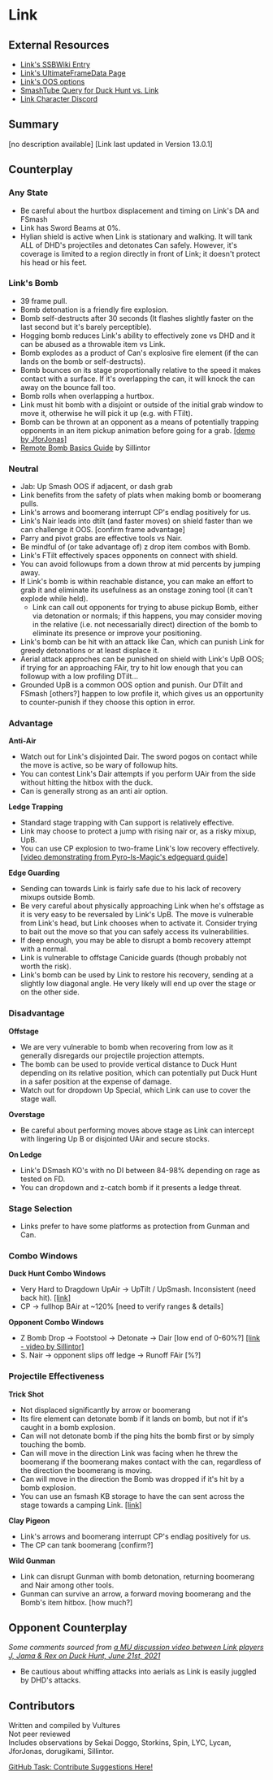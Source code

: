 # Link

## External Resources
- [Link's SSBWiki Entry](https://www.ssbwiki.com/Link_(SSBU))
- [Link's UltimateFrameData Page](https://ultimateframedata.com/link.php)
- [Link's OOS options](https://www.outofshield.com/character?Character=Link)
- [SmashTube Query for Duck Hunt vs. Link](https://smash-tube.com/en/result.php?player1=&character1=%E3%83%80%E3%83%83%E3%82%AF%E3%83%8F%E3%83%B3%E3%83%88&player2=&character2=%E3%83%AA%E3%83%B3%E3%82%AF&free_word=&region=&submit=#result)
- [Link Character Discord](https://discord.com/invite/Wynbrkd)

## Summary
[no description available]
[Link last updated in Version 13.0.1]

## Counterplay

### Any State
- Be careful about the hurtbox displacement and timing on Link's DA and FSmash
- Link has Sword Beams at 0%.
- Hylian shield is active when Link is stationary and walking. It will tank ALL of DHD's projectiles and detonates Can safely. However, it's coverage is limited to a region directly in front of Link; it doesn't protect his head or his feet.

### Link's Bomb
- 39 frame pull.
- Bomb detonation is a friendly fire explosion.
- Bomb self-destructs after 30 seconds (It flashes slightly faster on the last second but it's barely perceptible).
- Hogging bomb reduces Link's ability to effectively zone vs DHD and it can be abused as a throwable item vs Link.
- Bomb explodes as a product of Can's explosive fire element (if the can lands on the bomb or self-destructs).
- Bomb bounces on its stage proportionally relative to the speed it makes contact with a surface. If it's overlapping the can, it will knock the can away on the bounce fall too.
- Bomb rolls when overlapping a hurtbox.
- Link must hit bomb with a disjoint or outside of the initial grab window to move it, otherwise he will pick it up (e.g. with FTilt).
- Bomb can be thrown at an opponent as a means of potentially trapping opponents in an item pickup animation before going for a grab. [[demo by JforJonas]](https://youtu.be/CyYhe442dHU)
- [Remote Bomb Basics Guide](https://youtu.be/rNKra07wLDc) by Sillintor

### Neutral
- Jab: Up Smash OOS if adjacent, or dash grab
- Link benefits from the safety of plats when making bomb or boomerang pulls.
- Link's arrows and boomerang interrupt CP's endlag positively for us.
- Link's Nair leads into dtilt (and faster moves) on shield faster than we can challenge it OOS. [confirm frame advantage]
- Parry and pivot grabs are effective tools vs Nair.
- Be mindful of (or take advantage of) z drop item combos with Bomb.
- Link's FTilt effectively spaces opponents on connect with shield.
- You can avoid followups from a down throw at mid percents by jumping away.
- If Link's bomb is within reachable distance, you can make an effort to grab it and eliminate its usefulness as an onstage zoning tool (it can't explode while held).
  - Link can call out opponents for trying to abuse pickup Bomb, either via detonation or normals; if this happens, you may consider moving in the relative (i.e. not necessarially direct) direction of the bomb to eliminate its presence or improve your positioning.
- Link's bomb can be hit with an attack like Can, which can punish Link for greedy detonations or at least displace it.
- Aerial attack approches can be punished on shield with Link's UpB OOS; if trying for an approaching FAir, try to hit low enough that you can followup with a low profiling DTilt...
- Grounded UpB is a common OOS option and punish. Our DTilt and FSmash [others?] happen to low profile it, which gives us an opportunity to counter-punish if they choose this option in error.

### Advantage

**Anti-Air**
- Watch out for Link's disjointed Dair. The sword pogos on contact while the move is active, so be wary of followup hits.
- You can contest Link's Dair attempts if you perform UAir from the side without hitting the hitbox with the duck.
- Can is generally strong as an anti air option.

**Ledge Trapping**
- Standard stage trapping with Can support is relatively effective.
- Link may choose to protect a jump with rising nair or, as a risky mixup, UpB.
- You can use CP explosion to two-frame Link's low recovery effectively. [[video demonstrating from Pyro-Is-Magic's edgeguard guide]](https://www.youtube.com/watch?v=IR230bKVIgo&t=253s)

**Edge Guarding**
- Sending can towards Link is fairly safe due to his lack of recovery mixups outside Bomb.
- Be very careful about physically approaching Link when he's offstage as it is very easy to be reversaled by Link's UpB. The move is vulnerable from Link's head, but Link chooses when to activate it. Consider trying to bait out the move so that you can safely access its vulnerabilities.
- If deep enough, you may be able to disrupt a bomb recovery attempt with a normal.
- Link is vulnerable to offstage Canicide guards (though probably not worth the risk).
- Link's bomb can be used by Link to restore his recovery, sending at a slightly low diagonal angle. He very likely will end up over the stage or on the other side.

### Disadvantage

**Offstage**
- We are very vulnerable to bomb when recovering from low as it generally disregards our projectile projection attempts.
- The bomb can be used to provide vertical distance to Duck Hunt depending on its relative position, which can potentially put Duck Hunt in a safer position at the expense of damage.
- Watch out for dropdown Up Special, which Link can use to cover the stage wall.

**Overstage**
- Be careful about performing moves above stage as Link can intercept with lingering Up B or disjointed UAir and secure stocks.

**On Ledge**
- Link's DSmash KO's with no DI between 84-98% depending on rage as tested on FD.
- You can dropdown and z-catch bomb if it presents a ledge threat.

### Stage Selection
- Links prefer to have some platforms as protection from Gunman and Can.

### Combo Windows

**Duck Hunt Combo Windows**
- Very Hard to Dragdown UpAir -> UpTilt / UpSmash. Inconsistent (need back hit). [[link]](https://docs.google.com/spreadsheets/d/1TaQLYoPKJ6rVN3Uk-VucRwV9jwKXFCB2VywxqzCNU1Y/edit?gid=0)
- CP -> fullhop BAir at ~120% [need to verify ranges & details]

**Opponent Combo Windows**
- Z Bomb Drop -> Footstool -> Detonate -> Dair [low end of 0-60%?] [[link - video by Sillintor]](https://www.youtube.com/watch?v=IQvryN7GJjM)
- S. Nair -> opponent slips off ledge -> Runoff FAir [%?]

### Projectile Effectiveness

**Trick Shot**
- Not displaced significantly by arrow or boomerang
- Its fire element can detonate bomb if it lands on bomb, but not if it's caught in a bomb explosion.
- Can will not detonate bomb if the ping hits the bomb first or by simply touching the bomb.
- Can will move in the direction Link was facing when he threw the boomerang if the boomerang makes contact with the can, regardless of the direction the boomerang is moving.
- Can will move in the direction the Bomb was dropped if it's hit by a bomb explosion.
- You can use an fsmash KB storage to have the can sent across the stage towards a camping Link. [[link]](https://clips.twitch.tv/BigHungryDonutBabyRage-DkAVBKuX7zhSOaqA)

**Clay Pigeon**
- Link's arrows and boomerang interrupt CP's endlag positively for us.
- The CP can tank boomerang [confirm?]

**Wild Gunman**
- Link can disrupt Gunman with bomb detonation, returning boomerang and Nair among other tools.
- Gunman can survive an arrow, a forward moving boomerang and the Bomb's item hitbox. [how much?]

## Opponent Counterplay
*Some comments sourced from [a MU discussion video between Link players J, Jama & Rex on Duck Hunt, June 21st, 2021](https://youtu.be/KAjbYIQBex0?si=fuJoXo6wAXv-Ka1S&t=5920)*

- Be cautious about whiffing attacks into aerials as Link is easily juggled by DHD's attacks.

## Contributors
Written and compiled by Vultures  
Not peer reviewed  
Includes observations by Sekai Doggo, Storkins, Spin, LYC, Lycan, JforJonas, dorugikami, Sillintor.

[GitHub Task: Contribute Suggestions Here!](https://github.com/vulture-boy/duck-hunt-ssbu/issues/3)
